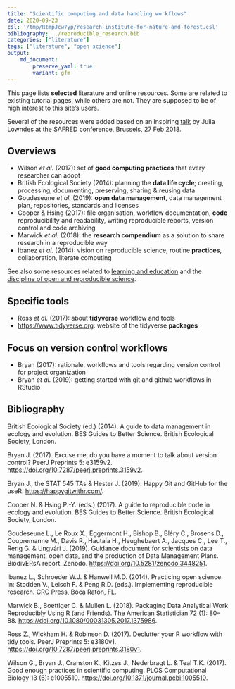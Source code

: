 ```yaml
---
title: "Scientific computing and data handling workflows"
date: 2020-09-23
csl: '/tmp/RtmpJcw7yp/research-institute-for-nature-and-forest.csl'
bibliography: ../reproducible_research.bib
categories: ["literature"]
tags: ["literature", "open science"]
output: 
    md_document:
        preserve_yaml: true
        variant: gfm
---
```


This page lists **selected** literature and online resources. Some are
related to existing tutorial pages, while others are not. They are
supposed to be of high interest to this site’s users.

Several of the resources were added based on an inspiring
[talk](https://docs.google.com/presentation/d/10KkXEv4r3wWtdKvB6RFOPe809eMNldODaRqQxn-jeME/edit?usp=sharing)
by Julia Lowndes at the SAFRED conference, Brussels, 27 Feb 2018.

## Overviews

  - Wilson *et al.* (2017): set of **good computing practices** that
    every researcher can adopt
  - British Ecological Society (2014): planning the **data life cycle**;
    creating, processing, documenting, preserving, sharing & reusing
    data
  - Goudeseune *et al.* (2019): **open data management**, data
    management plan, repositories, standards and licenses
  - Cooper & Hsing (2017): file organisation, workflow documentation,
    **code** reproducibility and readability, writing reproducible
    reports, version control and code archiving
  - Marwick *et al.* (2018): the **research compendium** as a solution
    to share research in a reproducible way
  - Ibanez *et al.* (2014): vision on reproducible science, routine
    **practices**, collaboration, literate computing

See also some resources related to [learning and education](../skills)
and the [discipline of open and reproducible science](../open_science).

## Specific tools

  - Ross *et al.* (2017): about **tidyverse** workflow and tools
  - <https://www.tidyverse.org>: website of the tidyverse **packages**

## Focus on version control workflows

  - Bryan (2017): rationale, workflows and tools regarding version
    control for project organization
  - Bryan *et al.* (2019): getting started with git and github workflows
    in RStudio

## Bibliography

<div id="refs" class="references">

<div id="ref-british_ecological_society_guide_2014">

British Ecological Society (ed.) (2014). A guide to data management in
ecology and evolution. BES Guides to Better Science. British Ecological
Society, London.

</div>

<div id="ref-bryan_excuse_2017">

Bryan J. (2017). Excuse me, do you have a moment to talk about version
control? PeerJ Preprints 5: e3159v2.
<https://doi.org/10.7287/peerj.preprints.3159v2>.

</div>

<div id="ref-bryan_happy_2019">

Bryan J., the STAT 545 TAs & Hester J. (2019). Happy Git and GitHub for
the useR. <https://happygitwithr.com/>.

</div>

<div id="ref-cooper_guide_2017">

Cooper N. & Hsing P.-Y. (eds.) (2017). A guide to reproducible code in
ecology and evolution. BES Guides to Better Science. British Ecological
Society, London.

</div>

<div id="ref-goudeseune_guidance_2019">

Goudeseune L., Le Roux X., Eggermont H., Bishop B., Bléry C., Brosens
D., Coupremanne M., Davis R., Hautala H., Heughebaert A., Jacques C.,
Lee T., Rerig G. & Ungvári J. (2019). Guidance document for scientists
on data management, open data, and the production of Data Management
Plans.  BiodivERsA report. Zenodo.
<https://doi.org/10.5281/zenodo.3448251>.

</div>

<div id="ref-ibanez_practicing_2014">

Ibanez L., Schroeder W.J. & Hanwell M.D. (2014). Practicing open
science. In: Stodden V., Leisch F. & Peng R.D. (eds.). Implementing
reproducible research. CRC Press, Boca Raton, FL.

</div>

<div id="ref-marwick_packaging_2018">

Marwick B., Boettiger C. & Mullen L. (2018). Packaging Data Analytical
Work Reproducibly Using R (and Friends). The American Statistician 72
(1): 80–88. <https://doi.org/10.1080/00031305.2017.1375986>.

</div>

<div id="ref-ross_declutter_2017">

Ross Z., Wickham H. & Robinson D. (2017). Declutter your R workflow with
tidy tools. PeerJ Preprints 5: e3180v1.
<https://doi.org/10.7287/peerj.preprints.3180v1>.

</div>

<div id="ref-wilson_good_2017">

Wilson G., Bryan J., Cranston K., Kitzes J., Nederbragt L. & Teal T.K.
(2017). Good enough practices in scientific computing. PLOS
Computational Biology 13 (6): e1005510.
<https://doi.org/10.1371/journal.pcbi.1005510>.

</div>

</div>
